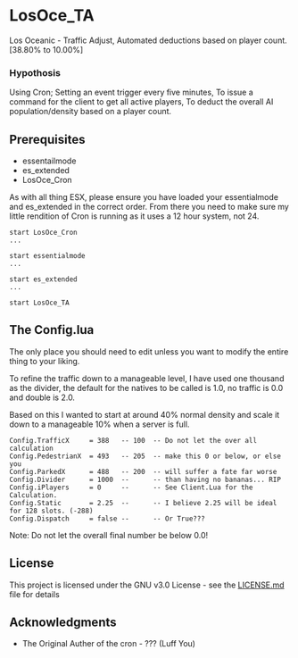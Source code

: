 # LosOce_TA
Los Oceanic - Traffic Adjust, Automated deductions based on player count. [38.80% to 10.00%]

### Hypothosis

Using Cron;
Setting an event trigger every five minutes, 
To issue a command for the client to get all active players,
To deduct the overall AI population/density based on a player count.

## Prerequisites

* essentailmode
* es_extended
* LosOce_Cron

As with all thing ESX, please ensure you have loaded your essentialmode and es_extended in the correct order.
From there you need to make sure my little rendition of Cron is running as it uses a 12 hour system, not 24.

```
start LosOce_Cron
...

start essentialmode
...

start es_extended
...

start LosOce_TA
```

## The Config.lua

The only place you should need to edit unless you want to modify the entire thing to your liking.

To refine the traffic down to a manageable level, I have used one thousand as the divider, the default for the natives to be called is 1.0, no traffic is 0.0 and double is 2.0.

Based on this I wanted to start at around 40% normal density and scale it down to a manageable 10% when a server is full.

```
Config.TrafficX     = 388   -- 100  -- Do not let the over all calculation 
Config.PedestrianX  = 493   -- 205  -- make this 0 or below, or else you 
Config.ParkedX      = 488   -- 200  -- will suffer a fate far worse 
Config.Divider      = 1000  --      -- than having no bananas... RIP
Config.iPlayers     = 0     --      -- See Client.Lua for the Calculation.
Config.Static       = 2.25  --      -- I believe 2.25 will be ideal for 128 slots. (-288)
Config.Dispatch     = false --      -- Or True???
```

Note: Do not let the overall final number be below 0.0!

## License

This project is licensed under the GNU v3.0 License - see the [LICENSE.md](LICENSE.md) file for details

## Acknowledgments

* The Original Auther of the cron - ??? (Luff You)
